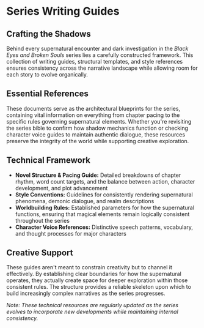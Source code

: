 # Series Writing Guides

## Crafting the Shadows

Behind every supernatural encounter and dark investigation in the *Black Eyes and Broken Souls* series lies a carefully constructed framework. This collection of writing guides, structural templates, and style references ensures consistency across the narrative landscape while allowing room for each story to evolve organically.

## Essential References

These documents serve as the architectural blueprints for the series, containing vital information on everything from chapter pacing to the specific rules governing supernatural elements. Whether you're revisiting the series bible to confirm how shadow mechanics function or checking character voice guides to maintain authentic dialogue, these resources preserve the integrity of the world while supporting creative exploration.

## Technical Framework

- **Novel Structure & Pacing Guide:** Detailed breakdowns of chapter rhythm, word count targets, and the balance between action, character development, and plot advancement
- **Style Conventions:** Guidelines for consistently rendering supernatural phenomena, demonic dialogue, and realm descriptions
- **Worldbuilding Rules:** Established parameters for how the supernatural functions, ensuring that magical elements remain logically consistent throughout the series
- **Character Voice References:** Distinctive speech patterns, vocabulary, and thought processes for major characters

## Creative Support

These guides aren't meant to constrain creativity but to channel it effectively. By establishing clear boundaries for how the supernatural operates, they actually create space for deeper exploration within those consistent rules. The structure provides a reliable skeleton upon which to build increasingly complex narratives as the series progresses.

*Note: These technical resources are regularly updated as the series evolves to incorporate new developments while maintaining internal consistency.*
